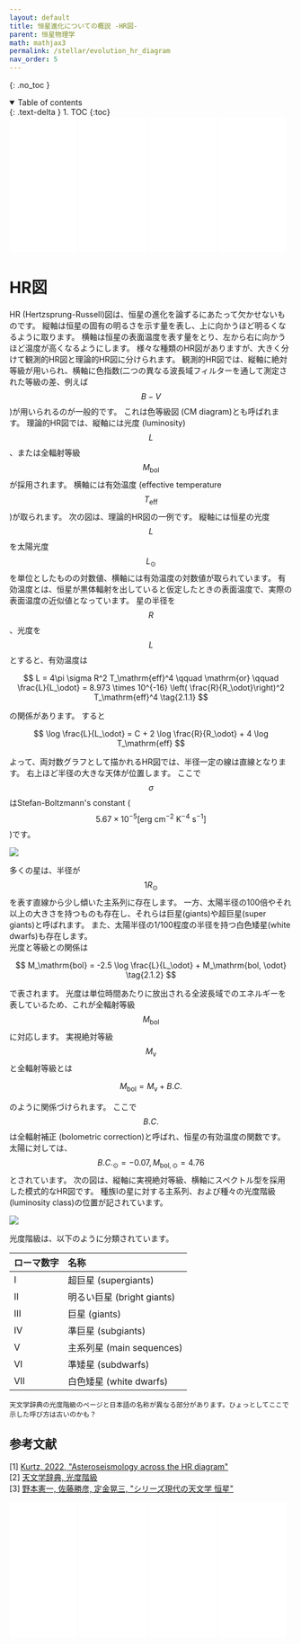 ```yaml
---
layout: default
title: 恒星進化についての概説 -HR図-
parent: 恒星物理学
math: mathjax3
permalink: /stellar/evolution_hr_diagram
nav_order: 5
---
```


{: .no_toc }

<details open markdown="block">
  <summary>
    Table of contents
  </summary>
  {: .text-delta }
1. TOC
{:toc}
</details>

<iframe sandbox="allow-popups allow-scripts allow-modals allow-forms allow-same-origin" style="width:120px;height:240px;" marginwidth="0" marginheight="0" scrolling="no" frameborder="0" src="//rcm-fe.amazon-adsystem.com/e/cm?lt1=_blank&bc1=000000&IS2=1&bg1=FFFFFF&fc1=000000&lc1=0000FF&t=nakasho010d-22&language=ja_JP&o=9&p=8&l=as4&m=amazon&f=ifr&ref=as_ss_li_til&asins=4535607273&linkId=1cea0e65f198098664e273dc87bb11aa"></iframe> <iframe sandbox="allow-popups allow-scripts allow-modals allow-forms allow-same-origin" style="width:120px;height:240px;" marginwidth="0" marginheight="0" scrolling="no" frameborder="0" src="//rcm-fe.amazon-adsystem.com/e/cm?lt1=_blank&bc1=000000&IS2=1&bg1=FFFFFF&fc1=000000&lc1=0000FF&t=nakasho010d-22&language=ja_JP&o=9&p=8&l=as4&m=amazon&f=ifr&ref=as_ss_li_til&asins=4769916434&linkId=bcd899a3fcbddde6902d952cfbcb362d"></iframe> <iframe sandbox="allow-popups allow-scripts allow-modals allow-forms allow-same-origin" style="width:120px;height:240px;" marginwidth="0" marginheight="0" scrolling="no" frameborder="0" src="//rcm-fe.amazon-adsystem.com/e/cm?lt1=_blank&bc1=000000&IS2=1&bg1=FFFFFF&fc1=000000&lc1=0000FF&t=nakasho010d-22&language=ja_JP&o=9&p=8&l=as4&m=amazon&f=ifr&ref=as_ss_li_til&asins=4254131178&linkId=df352ef9ddcb1ed7bd7daf1d11bb2ff7"></iframe> <iframe sandbox="allow-popups allow-scripts allow-modals allow-forms allow-same-origin" style="width:120px;height:240px;" marginwidth="0" marginheight="0" scrolling="no" frameborder="0" src="//rcm-fe.amazon-adsystem.com/e/cm?lt1=_blank&bc1=000000&IS2=1&bg1=FFFFFF&fc1=000000&lc1=0000FF&t=nakasho010d-22&language=ja_JP&o=9&p=8&l=as4&m=amazon&f=ifr&ref=as_ss_li_til&asins=4254137796&linkId=fbe4a9946970c35d3676fad8f7c7d872"></iframe>

# HR図

HR (Hertzsprung-Russell)図は、恒星の進化を論ずるにあたって欠かせないものです。
縦軸は恒星の固有の明るさを示す量を表し、上に向かうほど明るくなるように取ります。
横軸は恒星の表面温度を表す量をとり、左から右に向かうほど温度が高くなるようにします。
様々な種類のHR図がありますが、大きく分けて観測的HR図と理論的HR図に分けられます。
観測的HR図では、縦軸に絶対等級が用いられ、横軸に色指数(二つの異なる波長域フィルターを通して測定された等級の差、例えば$$B - V$$)が用いられるのが一般的です。
これは色等級図 (CM diagram)とも呼ばれます。
理論的HR図では、縦軸には光度 (luminosity) $$L$$、または全輻射等級 $$M_\mathrm{bol}$$が採用されます。
横軸には有効温度 (effective temperature $$T_\mathrm{eff}$$)が取られます。
次の図は、理論的HR図の一例です。
縦軸には恒星の光度 $$L$$を太陽光度 $$L_\odot$$を単位としたものの対数値、横軸には有効温度の対数値が取られています。
有効温度とは、恒星が黒体輻射を出していると仮定したときの表面温度で、実際の表面温度の近似値となっています。
星の半径を$$R$$、光度を$$L$$とすると、有効温度は

$$
L 
= 4\pi \sigma R^2 T_\mathrm{eff}^4 \qquad \mathrm{or} \qquad 
\frac{L}{L_\odot} 
= 8.973 \times 10^{-16} \left( \frac{R}{R_\odot}\right)^2 T_\mathrm{eff}^4 \tag{2.1.1}
$$

の関係があります。
すると

$$
\log \frac{L}{L_\odot} 
= C + 2 \log \frac{R}{R_\odot} + 4 \log T_\mathrm{eff}
$$

よって、両対数グラフとして描かれるHR図では、半径一定の線は直線となります。
右上ほど半径の大きな天体が位置します。
ここで$$\sigma$$はStefan-Boltzmann's constant ($$5.67 \times 10^{-5} [\mathrm{erg \ cm^{-2} \ K^{-4} \ s^{-1}}]$$)です。

![](/assets/images/stellar/evolution_hr_diagram_01.png)

多くの星は、半径が$$1R_\odot$$を表す直線から少し傾いた主系列に存在します。
一方、太陽半径の100倍やそれ以上の大きさを持つものも存在し、それらは巨星(giants)や超巨星(super giants)と呼ばれます。
また、太陽半径の1/100程度の半径を持つ白色矮星(white dwarfs)も存在します。  
光度と等級との関係は

$$
M_\mathrm{bol} 
= -2.5 \log \frac{L}{L_\odot} + M_\mathrm{bol, \odot} \tag{2.1.2}
$$

で表されます。
光度は単位時間あたりに放出される全波長域でのエネルギーを表しているため、これが全輻射等級$$M_\mathrm{bol}$$に対応します。
実視絶対等級$$M_\mathrm{v}$$と全輻射等級とは

$$
M_\mathrm{bol} 
= M_\mathrm{v} + B.C. \tag{2.1.3}
$$

のように関係づけられます。
ここで$$B.C.$$は全輻射補正 (bolometric correction)と呼ばれ、恒星の有効温度の関数です。
太陽に対しては、$$B.C._\odot = -0.07, M_\mathrm{bol, \odot} = 4.76$$とされています。
次の図は、縦軸に実視絶対等級、横軸にスペクトル型を採用した模式的なHR図です。
種族Iの星に対する主系列、および種々の光度階級 (luminosity class)の位置が記されています。

![](/assets/images/stellar/evolution_hr_diagram_02.png)

光度階級は、以下のように分類されています。

|ローマ数字|名称|
|:--|:--|
|I|超巨星 (supergiants)|
|II|明るい巨星 (bright giants)|
|III|巨星 (giants)|
|IV|準巨星 (subgiants)|
|V|主系列星 (main sequences)|
|VI|準矮星 (subdwarfs)|
|VII|白色矮星 (white dwarfs)|

```
天文学辞典の光度階級のページと日本語の名称が異なる部分があります。ひょっとしてここで示した呼び方は古いのかも？
```

## 参考文献

[1] [Kurtz, 2022, "Asteroseismology across the HR diagram"](https://arxiv.org/abs/2201.11629)  
[2] [天文学辞典, 光度階級](https://astro-dic.jp/luminosity-class/)  
[3] [野本憲一, 佐藤勝彦, 定金晃三, "シリーズ現代の天文学 恒星"](https://amzn.to/3tithNI)  

<iframe sandbox="allow-popups allow-scripts allow-modals allow-forms allow-same-origin" style="width:120px;height:240px;" marginwidth="0" marginheight="0" scrolling="no" frameborder="0" src="//rcm-fe.amazon-adsystem.com/e/cm?lt1=_blank&bc1=000000&IS2=1&bg1=FFFFFF&fc1=000000&lc1=0000FF&t=nakasho010d-22&language=ja_JP&o=9&p=8&l=as4&m=amazon&f=ifr&ref=as_ss_li_til&asins=4535607273&linkId=1cea0e65f198098664e273dc87bb11aa"></iframe> <iframe sandbox="allow-popups allow-scripts allow-modals allow-forms allow-same-origin" style="width:120px;height:240px;" marginwidth="0" marginheight="0" scrolling="no" frameborder="0" src="//rcm-fe.amazon-adsystem.com/e/cm?lt1=_blank&bc1=000000&IS2=1&bg1=FFFFFF&fc1=000000&lc1=0000FF&t=nakasho010d-22&language=ja_JP&o=9&p=8&l=as4&m=amazon&f=ifr&ref=as_ss_li_til&asins=4769916434&linkId=bcd899a3fcbddde6902d952cfbcb362d"></iframe> <iframe sandbox="allow-popups allow-scripts allow-modals allow-forms allow-same-origin" style="width:120px;height:240px;" marginwidth="0" marginheight="0" scrolling="no" frameborder="0" src="//rcm-fe.amazon-adsystem.com/e/cm?lt1=_blank&bc1=000000&IS2=1&bg1=FFFFFF&fc1=000000&lc1=0000FF&t=nakasho010d-22&language=ja_JP&o=9&p=8&l=as4&m=amazon&f=ifr&ref=as_ss_li_til&asins=4254131178&linkId=df352ef9ddcb1ed7bd7daf1d11bb2ff7"></iframe> <iframe sandbox="allow-popups allow-scripts allow-modals allow-forms allow-same-origin" style="width:120px;height:240px;" marginwidth="0" marginheight="0" scrolling="no" frameborder="0" src="//rcm-fe.amazon-adsystem.com/e/cm?lt1=_blank&bc1=000000&IS2=1&bg1=FFFFFF&fc1=000000&lc1=0000FF&t=nakasho010d-22&language=ja_JP&o=9&p=8&l=as4&m=amazon&f=ifr&ref=as_ss_li_til&asins=4254137796&linkId=fbe4a9946970c35d3676fad8f7c7d872"></iframe>